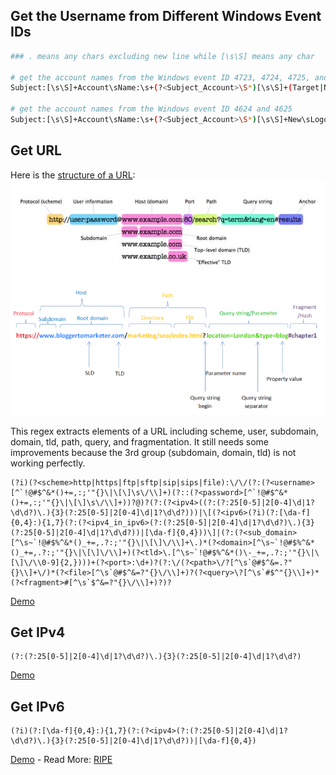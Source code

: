## Get the Username from Different Windows Event IDs
```bash
### . means any chars excluding new line while [\s\S] means any char

# get the account names from the Windows event ID 4723, 4724, 4725, and 4726
Subject:[\s\S]+Account\sName:\s+(?<Subject_Account>\S*)[\s\S]+(Target|New)\sAccount:[\s\S]+Account\sName:\s+(?<Target_Account>\S*)\s+Account\sDomain:

# get the account names from the Windows event ID 4624 and 4625
Subject:[\s\S]+Account\sName:\s+(?<Subject_Account>\S*)[\s\S]+New\sLogon:[\s\S]+Account\sName:\s+(?<Target_Account>\S*)\s+Account\sDomain:
```

## Get URL
Here is the [structure of a URL](https://en.wikipedia.org/wiki/URL):
![URL Structure](img/url-structure.jpg)
![URL Structure](img/url-structure.png)

This regex extracts elements of a URL including scheme, user, subdomain, domain, tld, path, query, and fragmentation. It still needs some improvements because the 3rd group (subdomain, domain, tld) is not working perfectly.
```regex
(?i)(?<scheme>http|https|ftp|sftp|sip|sips|file):\/\/(?:(?<username>[^`!@#$^&*()+=,:;'"{}\|\[\]\s\/\\]+)(?::(?<password>[^`!@#$^&*()+=,:;'"{}\|\[\]\s\/\\]+))?@)?(?:(?<ipv4>((?:(?:25[0-5]|2[0-4]\d|1?\d\d?)\.){3}(?:25[0-5]|2[0-4]\d|1?\d\d?)))|\[(?<ipv6>(?i)(?:[\da-f]{0,4}:){1,7}(?:(?<ipv4_in_ipv6>(?:(?:25[0-5]|2[0-4]\d|1?\d\d?)\.){3}(?:25[0-5]|2[0-4]\d|1?\d\d?))|[\da-f]{0,4}))\]|(?:(?<sub_domain>[^\s~`!@#$%^&*()_+=,.?:;'"{}\|\[\]\/\\]+\.)*(?<domain>[^\s~`!@#$%^&*()_+=,.?:;'"{}\|\[\]\/\\]+)(?<tld>\.[^\s~`!@#$%^&*()\-_+=,.?:;'"{}\|\[\]\/\\0-9]{2,})))+(?<port>:\d+)?(?:\/(?<path>\/?[^\s`@#$^&=.?"{}\\]+\/)*(?<file>[^\s`@#$^&=?"{}\/\\]+)?(?<query>\?[^\s`#$^"{}\\]+)*(?<fragment>#[^\s`$^&=?"{}\/\\]+)?)?
```
[Demo](https://regex101.com/r/R2d1aA/2)

## Get IPv4
```regex
(?:(?:25[0-5]|2[0-4]\d|1?\d\d?)\.){3}(?:25[0-5]|2[0-4]\d|1?\d\d?)
```
[Demo](https://regex101.com/r/BZ1ulJ/2)

## Get IPv6
```regex
(?i)(?:[\da-f]{0,4}:){1,7}(?:(?<ipv4>(?:(?:25[0-5]|2[0-4]\d|1?\d\d?)\.){3}(?:25[0-5]|2[0-4]\d|1?\d\d?))|[\da-f]{0,4})
```
[Demo](https://regex101.com/r/uwPxJf/1) - Read More: [RIPE](https://www.ripe.net/participate/member-support/lir-basics/ipv6_reference_card.pdf)
